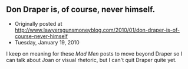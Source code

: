 ## Don Draper is, of course, never himself.

 * Originally posted at http://www.lawyersgunsmoneyblog.com/2010/01/don-draper-is-of-course-never-himself
 * Tuesday, January 19, 2010

I keep on meaning for these _Mad Men_ posts to move beyond Draper so I can talk about Joan or visual rhetoric, but I can't quit Draper quite yet.